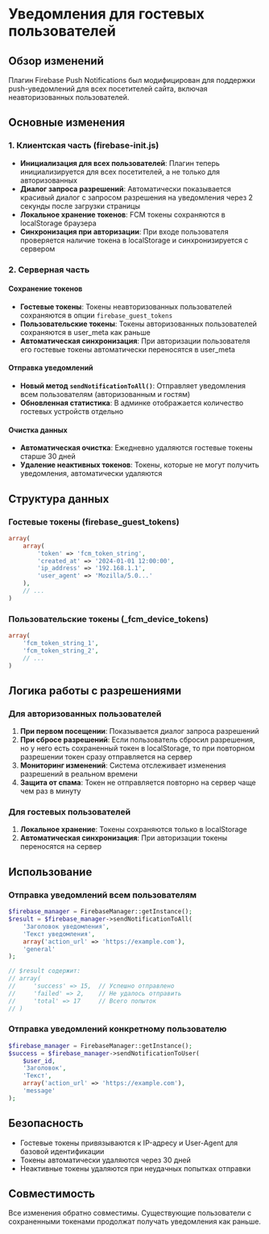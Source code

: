 # Уведомления для гостевых пользователей

## Обзор изменений

Плагин Firebase Push Notifications был модифицирован для поддержки push-уведомлений для всех посетителей сайта, включая неавторизованных пользователей.

## Основные изменения

### 1. Клиентская часть (firebase-init.js)

- **Инициализация для всех пользователей**: Плагин теперь инициализируется для всех посетителей, а не только для авторизованных
- **Диалог запроса разрешений**: Автоматически показывается красивый диалог с запросом разрешения на уведомления через 2 секунды после загрузки страницы
- **Локальное хранение токенов**: FCM токены сохраняются в localStorage браузера
- **Синхронизация при авторизации**: При входе пользователя проверяется наличие токена в localStorage и синхронизируется с сервером

### 2. Серверная часть

#### Сохранение токенов

- **Гостевые токены**: Токены неавторизованных пользователей сохраняются в опции `firebase_guest_tokens`
- **Пользовательские токены**: Токены авторизованных пользователей сохраняются в user_meta как раньше
- **Автоматическая синхронизация**: При авторизации пользователя его гостевые токены автоматически переносятся в user_meta

#### Отправка уведомлений

- **Новый метод `sendNotificationToAll()`**: Отправляет уведомления всем пользователям (авторизованным и гостям)
- **Обновленная статистика**: В админке отображается количество гостевых устройств отдельно

#### Очистка данных

- **Автоматическая очистка**: Ежедневно удаляются гостевые токены старше 30 дней
- **Удаление неактивных токенов**: Токены, которые не могут получить уведомления, автоматически удаляются

## Структура данных

### Гостевые токены (firebase_guest_tokens)

```php
array(
    array(
        'token' => 'fcm_token_string',
        'created_at' => '2024-01-01 12:00:00',
        'ip_address' => '192.168.1.1',
        'user_agent' => 'Mozilla/5.0...'
    ),
    // ...
)
```

### Пользовательские токены (_fcm_device_tokens)

```php
array(
    'fcm_token_string_1',
    'fcm_token_string_2',
    // ...
)
```

## Логика работы с разрешениями

### Для авторизованных пользователей

1. **При первом посещении**: Показывается диалог запроса разрешений
2. **При сбросе разрешений**: Если пользователь сбросил разрешения, но у него есть сохраненный токен в localStorage, то при повторном разрешении токен сразу отправляется на сервер
3. **Мониторинг изменений**: Система отслеживает изменения разрешений в реальном времени
4. **Защита от спама**: Токен не отправляется повторно на сервер чаще чем раз в минуту

### Для гостевых пользователей

1. **Локальное хранение**: Токены сохраняются только в localStorage
2. **Автоматическая синхронизация**: При авторизации токены переносятся на сервер

## Использование

### Отправка уведомлений всем пользователям

```php
$firebase_manager = FirebaseManager::getInstance();
$result = $firebase_manager->sendNotificationToAll(
    'Заголовок уведомления',
    'Текст уведомления',
    array('action_url' => 'https://example.com'),
    'general'
);

// $result содержит:
// array(
//     'success' => 15,  // Успешно отправлено
//     'failed' => 2,    // Не удалось отправить
//     'total' => 17     // Всего попыток
// )
```

### Отправка уведомлений конкретному пользователю

```php
$firebase_manager = FirebaseManager::getInstance();
$success = $firebase_manager->sendNotificationToUser(
    $user_id,
    'Заголовок',
    'Текст',
    array('action_url' => 'https://example.com'),
    'message'
);
```

## Безопасность

- Гостевые токены привязываются к IP-адресу и User-Agent для базовой идентификации
- Токены автоматически удаляются через 30 дней
- Неактивные токены удаляются при неудачных попытках отправки

## Совместимость

Все изменения обратно совместимы. Существующие пользователи с сохраненными токенами продолжат получать уведомления как раньше.

